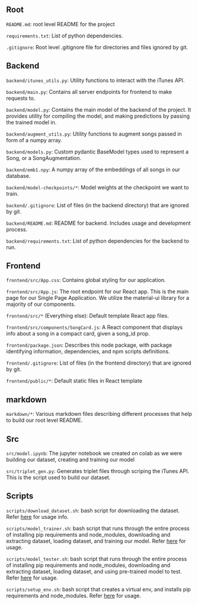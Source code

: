 ## Root

`README.md`: root level README for the project

`requirements.txt`: List of python dependencies.

`.gitignore`: Root level .gitignore file for directories and files ignored by git.

## Backend

`backend/itunes_utils.py`: Utility functions to interact with the iTunes API.

`backend/main.py`: Contains all server endpoints for frontend to make requests to.

`backend/model.py`: Contains the main model of the backend of the project. It provides utility for compiling the model, and making predictions by passing the trained model in.

`backend/augment_utils.py`: Utility functions to augment songs passed in form of a numpy array.

`backend/models.py`: Custom pydantic BaseModel types used to represent a Song, or a SongAugmentation.

`backend/emb1.npy`: A numpy array of the embeddings of all songs in our database.

`backend/model-checkpoints/*`: Model weights at the checkpoint we want to train.

`backend/.gitignore`: List of files (in the backend directory) that are ignored by git.

`backend/README.md`: README for backend. Includes usage and development process.

`backend/requirements.txt`: List of python dependencies for the backend to run.

## Frontend

`frontend/src/App.css`: Contains global styling for our application.

`frontend/src/App.js`: The root endpoint for our React app. This is the main page for our Single Page Application. We utilize the material-ui library for a majority of our components.

`frontend/src/*` (Everything else): Default template React app files.

`frontend/src/components/SongCard.js`: A React component that displays info about a song in a compact card, given a song_id prop.

`frontend/package.json`: Describes this node package, with package identifying information, dependencies, and npm scripts definitions.

`frontend/.gitignore`: List of files (in the frontend directory) that are ignored by git.

`frontend/public/*`: Default static files in React template

## markdown

`markdown/*`: Various markdown files describing different processes that help to build our root level README.

## Src

`src/model.ipynb`: The jupyter notebook we created on colab as we were building our dataset, creating and training our model

`src/triplet_gen.py`: Generates triplet files through scriping the iTunes API. This is the script used to build our dataset.

## Scripts

`scripts/download_dataset.sh`: bash script for downloading the dataset. Refer [here](markdown/download_dataset.md) for usage info.

`scripts/model_trainer.sh`: bash script that runs through the entire process of installing pip requirements and node_modules, downloading and extracting dataset, loading dataset, and training our model. Refer [here](markdown/scripts.md#training-the-model) for usage.

`scripts/model_tester.sh`: bash script that runs through the entire process of installing pip requirements and node_modules, downloading and extracting dataset, loading dataset, and using pre-trained model to test. Refer [here](markdown/scripts.md#testing-the-model) for usage.

`scripts/setup_env.sh`: bash script that creates a virtual env, and installs pip requirements and node_modules. Refer [here](markdown/setup_env.md) for usage.
